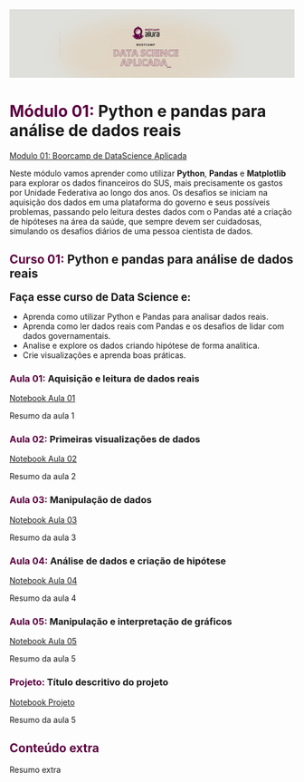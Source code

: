 <img src="img/BCTheme.png">
<h1><b><span style="color:#5C0040">Módulo 01:</span></b> Python e pandas para análise de dados reais</h1>
 <a href="https://bootcamps.alura.com.br/course/bootcamp-datascience-modulo1">Modulo 01: Boorcamp de DataScience Aplicada</a> 
<p>Neste módulo vamos aprender como utilizar <b>Python</b>, <b>Pandas</b> e <b>Matplotlib</b> para explorar os dados financeiros do SUS, mais precisamente os gastos por Unidade Federativa ao longo dos anos. Os desafios se iniciam na aquisição dos dados em uma plataforma do governo e seus possíveis problemas, passando pelo leitura destes dados com o Pandas até a criação de hipóteses na área da saúde, que sempre devem ser cuidadosas, simulando os desafios diários de uma pessoa cientista de dados.<p>
<h2><b><span style="color:#5C0040">Curso 01:</span></b> Python e pandas para análise de dados reais </h2>
<p><b><span style="font-size:14pt">Faça esse curso de Data Science e:</span></b><p>
<ul>
<li>Aprenda como utilizar Python e Pandas para analisar dados reais.</li>
<li>Aprenda como ler dados reais com Pandas e os desafios de lidar com dados governamentais.</li>
<li>Analise e explore os dados criando hipótese de forma analítica.</li>
<li>Crie visualizações e aprenda boas práticas.</li>
</ul>

<h3><b><span style="color:#5C0040">Aula 01:</span></b> Aquisição e leitura de dados reais</h3>
<a href="https://github.com/fdrigui/BootcampDataScience/blob/main/module_one/Aula1.ipynb">Notebook Aula 01</a> 
<p>Resumo da aula 1</p>
 
<h3><b><span style="color:#5C0040">Aula 02:</span></b> Primeiras visualizações de dados</h3>
<a href="https://github.com/fdrigui/BootcampDataScience/blob/main/module_one/Aula2.ipynb">Notebook Aula 02</a> 
<p>Resumo da aula 2</p>

<h3><b><span style="color:#5C0040">Aula 03:</span></b> Manipulação de dados</h3>
<a href="https://github.com/fdrigui/BootcampDataScience/blob/main/module_one/Aula3.ipynb">Notebook Aula 03</a> 
<p>Resumo da aula 3</p>

<h3><b><span style="color:#5C0040">Aula 04:</span></b> Análise de dados e criação de hipótese</h3>
<a href="https://github.com/fdrigui/BootcampDataScience/blob/main/module_one/Aula4.ipynb">Notebook Aula 04</a> 
<p>Resumo da aula 4</p>

<h3><b><span style="color:#5C0040">Aula 05:</span></b> Manipulação e interpretação de gráficos</h3>
<a href="https://github.com/fdrigui/BootcampDataScience/blob/main/module_one/Aula5.ipynb">Notebook Aula 05</a> 
<p>Resumo da aula 5</p>

<h3><b><span style="color:#5C0040">Projeto:</span></b> Título descritivo do projeto</h3>
<a href="https://github.com/fdrigui/BootcampDataScience/blob/main/module_one/Project1.ipynb">Notebook Projeto</a> 
<p>Resumo da aula 5</p>

<h2><b><span style="color:#5C0040">Conteúdo extra</span></b></h2>
<p>Resumo extra</p>
